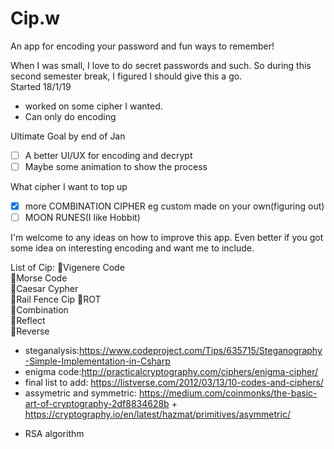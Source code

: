 # Cip.w
An app for encoding your password and fun ways to remember!

When I was small, I love to do secret passwords and such. So during this second semester break, I figured I should give this a go.    
Started 18/1/19       
- worked on some cipher I wanted.   
- Can only do encoding

Ultimate Goal by end of Jan
- [ ] A better UI/UX for encoding and decrypt   
- [ ] Maybe some animation to show the process      

What cipher I want to top up         
- [x] more COMBINATION CIPHER eg custom made on your own(figuring out)        
- [ ] MOON RUNES(I like Hobbit)              

I'm welcome to any ideas on how to improve this app. Even better if you got some idea on interesting encoding and want me to include.

List of Cip:
:key:Vigenere Code    
:key:Morse Code         
:key:Caesar Cypher         
:key:Rail Fence Cip
:key:ROT           
:key:Combination          
:key:Reflect        
:key:Reverse           

- steganalysis:https://www.codeproject.com/Tips/635715/Steganography-Simple-Implementation-in-Csharp         
- enigma code:http://practicalcryptography.com/ciphers/enigma-cipher/
- final list to add: https://listverse.com/2012/03/13/10-codes-and-ciphers/
- assymetric and symmetric: https://medium.com/coinmonks/the-basic-art-of-cryptography-2df8834628b + https://cryptography.io/en/latest/hazmat/primitives/asymmetric/
+ RSA algorithm

